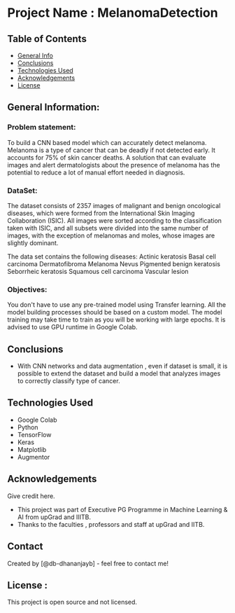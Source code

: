 # Project Name : MelanomaDetection


## Table of Contents
* [General Info](#general-information)
* [Conclusions](#conclusions)
* [Technologies Used](#technologies-used)
* [Acknowledgements](#acknowledgements)
* [License](#license)
  

<!-- You can include any other section that is pertinent to your problem -->

## General Information:
### Problem statement: 
To build a CNN based model which can accurately detect melanoma. Melanoma is a type of cancer that can be deadly if not detected early. It accounts for 75% of skin cancer deaths. A solution that can evaluate images and alert dermatologists about the presence of melanoma has the potential to reduce a lot of manual effort needed in diagnosis.

### DataSet:
The dataset consists of 2357 images of malignant and benign oncological diseases, which were formed from the International Skin Imaging Collaboration (ISIC). All images were sorted according to the classification taken with ISIC, and all subsets were divided into the same number of images, with the exception of melanomas and moles, whose images are slightly dominant.

The data set contains the following diseases:
Actinic keratosis
Basal cell carcinoma
Dermatofibroma
Melanoma
Nevus
Pigmented benign keratosis
Seborrheic keratosis
Squamous cell carcinoma
Vascular lesion

### Objectives:
You don't have to use any pre-trained model using Transfer learning. All the model building processes should be based on a custom model.
The model training may take time to train as you will be working with large epochs. It is advised to use GPU runtime in Google Colab.



<!-- You don't have to answer all the questions - just the ones relevant to your project. -->

## Conclusions
- With CNN networks and data augmentation , even if dataset is small, it is possible to extend the dataset and build a model that analyzes images to correctly classify type of cancer.


<!-- You don't have to answer all the questions - just the ones relevant to your project. -->


## Technologies Used
- Google Colab
- Python
- TensorFlow 
- Keras
- Matplotlib
- Augmentor


## Acknowledgements
Give credit here.
- This project was part of Executive PG Programme in Machine Learning & AI from  upGrad and IIITB.
- Thanks to the faculties , professors and staff at upGrad and IITB.



## Contact
Created by [@db-dhananjayb] - feel free to contact me!

## License :
This project is open source and not licensed.



